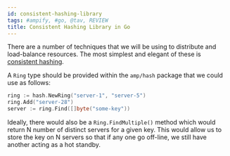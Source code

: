 ```yaml
---
id: consistent-hashing-library
tags: #ampify, #go, @tav, REVIEW
title: Consistent Hashing Library in Go
---
```


There are a number of techniques that we will be using to distribute and load-balance resources. The most simplest and elegant of these is [consistent hashing](http://en.wikipedia.org/wiki/Consistent_hashing).

A `Ring` type should be provided within the `amp/hash` package that we could
use as follows:

  ```go
ring := hash.NewRing("server-1", "server-5")
ring.Add("server-28")
server := ring.Find([]byte("some-key"))
```

Ideally, there would also be a `Ring.FindMultiple()` method which would return
N number of distinct servers for a given key. This would allow us to store the
key on N servers so that if any one go off-line, we still have another acting
as a hot standby.